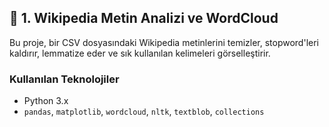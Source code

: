 
## 📝 1. Wikipedia Metin Analizi ve WordCloud

Bu proje, bir CSV dosyasındaki Wikipedia metinlerini temizler, stopword'leri kaldırır, lemmatize eder ve sık kullanılan kelimeleri görselleştirir.

### Kullanılan Teknolojiler

- Python 3.x  
- `pandas`, `matplotlib`, `wordcloud`, `nltk`, `textblob`, `collections`  
